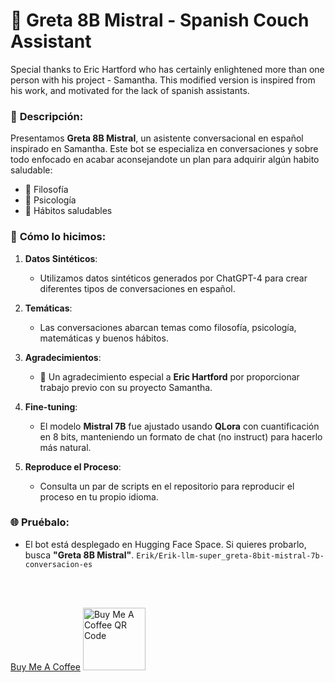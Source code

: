 # 💬 **Greta 8B Mistral** - **Spanish Couch Assistant**

Special thanks to Eric Hartford who has certainly enlightened more than one person with his project - Samantha. This modified version is inspired from his work, and motivated for the lack of spanish assistants.

### 📜 **Descripción:**
Presentamos **Greta 8B Mistral**, un asistente conversacional en español inspirado en Samantha. Este bot se especializa en conversaciones y sobre todo enfocado en acabar aconsejandote un plan para adquirir algún habito saludable:
- 🧠 Filosofía
- 🧘 Psicología
- 🌱 Hábitos saludables

### 🔧 **Cómo lo hicimos:**

1. **Datos Sintéticos**:
   - Utilizamos datos sintéticos generados por ChatGPT-4 para crear diferentes tipos de conversaciones en español. 

2. **Temáticas**:
   - Las conversaciones abarcan temas como filosofía, psicología, matemáticas y buenos hábitos.

3. **Agradecimientos**:
   - 🎉 Un agradecimiento especial a **Eric Hartford** por proporcionar trabajo previo con su proyecto Samantha.

4. **Fine-tuning**:
   - El modelo **Mistral 7B** fue ajustado usando **QLora** con cuantificación en 8 bits, manteniendo un formato de chat (no instruct) para hacerlo más natural.

5. **Reproduce el Proceso**:
   - Consulta un par de scripts en el repositorio para reproducir el proceso en tu propio idioma.

### 🌐 **Pruébalo**:
- El bot está desplegado en Hugging Face Space. Si quieres probarlo, busca **"Greta 8B Mistral"**. `Erik/Erik-llm-super_greta-8bit-mistral-7b-conversacion-es`

<br>
<br>

[Buy Me A Coffee](https://www.buymeacoffee.com/erikmartinz)                                                       <img src="./QR.png" alt="Buy Me A Coffee QR Code" width="100" height="100">
